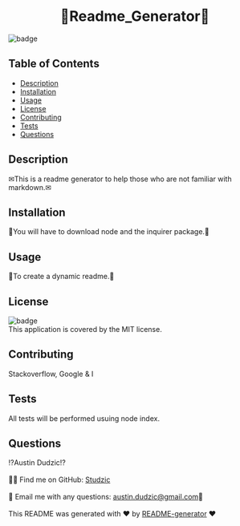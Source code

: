 
<h1 align="center">🎇Readme_Generator🎇</h1>

![badge](https://img.shields.io/badge/license-MIT-brightgreen)<br />

## Table of Contents
- [Description](#description)
- [Installation](#installation)
- [Usage](#usage)
- [License](#license)
- [Contributing ](#Contributing)
- [Tests](#tests)
- [Questions](#questions)
## Description
 ✉This is a readme generator to help those who are not familiar with markdown.✉
## Installation
 💠You will have to download node and the inquirer package.💠
## Usage
👥To create a dynamic readme.👥
## License
![badge](https://img.shields.io/badge/license-MIT-brightgreen)
<br />
This application is covered by the MIT license. 

## Contributing 
 Stackoverflow, Google & I
## Tests
All tests will be performed usuing node index.
## Questions
⁉Austin Dudzic⁉<br />
<br/>
🙋‍♂️ Find me on GitHub: [Studzic](https://github.com/Studzic)<br />
<br />
💯 Email me with any questions: austin.dudzic@gmail.com💯<br /><br />
This README was generated with ❤️ by [README-generator](https://github.com/Studzic) ❤️

